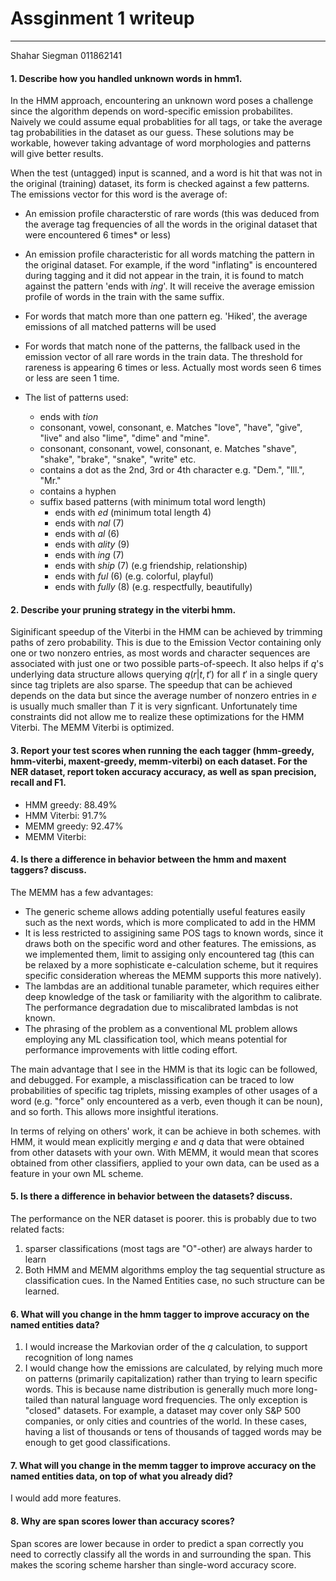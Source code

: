 # Assginment 1 writeup
----
Shahar Siegman 011862141

#### 1. Describe how you handled unknown words in hmm1.

In the HMM approach, encountering an unknown word poses a challenge since the algorithm depends on word-specific emission probabilites.
Naively we could assume equal probablities for all tags, or take the average tag probabilities in the dataset as our guess. These solutions may be workable, however taking advantage of word morphologies and patterns will give better results.

When the test (untagged) input is scanned, and a word is hit that was not in the original (training) dataset, its form is checked against a few patterns. The emissions vector for this word is the average of:
- An emission profile characterstic of rare words (this was deduced from the average tag frequencies of all the words in the original dataset that were encountered 6 times* or less)

- An emission profile characteristic for all words matching the pattern in the original dataset. For example, if the word "inflating" is encountered during tagging and it did not appear in the train, it is found to match against the pattern 'ends with _ing_'. It will receive the average emission profile of words in the train with the same suffix.
- For words that match more than one pattern eg. 'Hiked', the average emissions of all matched patterns will be used
- For words that match none of the patterns, the fallback used in the emission vector of all rare words in the train data. The threshold for rareness is appearing 6 times or less. Actually most words seen 6 times or less are seen 1 time.
- The list of patterns used:
    - ends with _tion_
    - consonant, vowel, consonant, e. Matches "love", "have", "give", "live" and also "lime", "dime" and "mine".
    - consonant, consonant, vowel, consonant, e. Matches "shave", "shake", "brake", "snake", "write" etc.
    - contains a dot as the 2nd, 3rd or 4th character e.g. "Dem.", "Ill.", "Mr."
    - contains a hyphen
    - suffix based patterns (with minimum total word length)
        - ends with _ed_ (minimum total length 4)
        - ends with _nal_ (7)
        - ends with _al_ (6)
        - ends with _ality_ (9)
        - ends with _ing_ (7)
        - ends with _ship_ (7) (e.g friendship, relationship)
        - ends with _ful_ (6) (e.g. colorful, playful)
        - ends with _fully_ (8) (e.g. respectfully, beautifully)

#### 2. Describe your pruning strategy in the viterbi hmm.
Siginificant speedup of the Viterbi in the HMM can be achieved by trimming paths of zero probability. This is due to the Emission Vector containing only one or two nonzero entries, as most words and character sequences are associated with just one or two possible parts-of-speech. It also helps if $q$'s underlying data structure allows querying $q(r|t,t')$ for all $t'$ in a single query since tag triplets are also sparse.
The speedup that can be achieved depends on the data but since the average number of nonzero entries in $e$ is usually much smaller than $T$ it is very signficant.
Unfortunately time constraints did not allow me to realize these optimizations for the HMM Viterbi. The MEMM Viterbi is optimized.

#### 3. Report your test scores when running the each tagger (hmm-greedy, hmm-viterbi, maxent-greedy, memm-viterbi) on each dataset. For the NER dataset, report token accuracy accuracy, as well as span precision, recall and F1.

- HMM greedy: 88.49%
- HMM Viterbi: 91.7%
- MEMM greedy: 92.47%
- MEMM Viterbi: 


#### 4. Is there a difference in behavior between the hmm and maxent taggers? discuss.
The MEMM has a few advantages:
- The generic scheme allows adding potentially useful features easily such as the next words, which is more complicated to add in the HMM
- It is less restricted to assigining same POS tags to known words, since it draws both on the specific word and other features. The emissions, as we implemented them, limit to assiging only encountered tag (this can be relaxed by a more sophisticate e-calculation scheme, but it requires specific consideration whereas the MEMM supports this more natively).
- The lambdas are an additional tunable parameter, which requires either deep knowledge of the task or familiarity with the algorithm to calibrate. The performance degradation due to miscalibrated lambdas is not known. 
- The phrasing of the problem as a conventional ML problem allows employing any ML classification tool, which means potential for performance improvements with little coding effort.

The main advantage that I see in the HMM is that its logic can be followed, and debugged. For example, a misclassification can be traced to low probabilities of specific tag triplets, missing examples of other usages of a word (e.g. "force" only encountered as a verb, even though it can be noun), and so forth. This allows more insightful iterations. 

In terms of relying on others' work, it can be achieve in both schemes. with HMM, it would mean explicitly merging $e$ and $q$ data that were obtained from other datasets with your own. With MEMM, it would mean that scores obtained from other classifiers, applied to your own data, can be used as a feature in your own ML scheme.

#### 5. Is there a difference in behavior between the datasets? discuss.
The performance on the NER dataset is poorer. this is probably due to two related facts:
1. sparser classifications (most tags are "O"-other) are always harder to learn
1. Both HMM and MEMM algorithms employ the tag sequential structure as classification cues. In the Named Entities case, no such structure can be learned. 

#### 6. What will you change in the hmm tagger to improve accuracy on the named entities data?
1. I would increase the Markovian order of the $q$ calculation, to support recognition of long names
1. I would change how the emissions are calculated, by relying much more on patterns (primarily capitalization) rather than trying to learn specific words. This is because name distribution is generally much more long-tailed than natural language word frequencies. The only exception is "closed" datasets. For example, a dataset may cover only S&P 500 companies, or only cities and countries of the world. In these cases, having a list of thousands or tens of thousands of tagged words may be enough to get good classifications.

#### 7. What will you change in the memm tagger to improve accuracy on the named entities data, on top of what you already did?
I would add more features.

#### 8. Why are span scores lower than accuracy scores?
Span scores are lower because in order to predict a span correctly you need to correctly classify all the words in and surrounding the span. This makes the scoring scheme harsher than single-word accuracy score.


